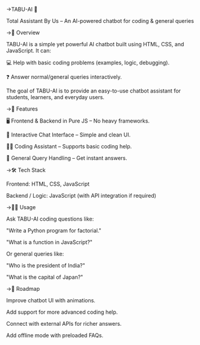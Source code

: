 ->TABU-AI 🤖

Total Assistant By Us – An AI-powered chatbot for coding & general queries

->📌 Overview

TABU-AI is a simple yet powerful AI chatbot built using HTML, CSS, and JavaScript.
It can:

💻 Help with basic coding problems (examples, logic, debugging).

❓ Answer normal/general queries interactively.

The goal of TABU-AI is to provide an easy-to-use chatbot assistant for students, learners, and everyday users.

->🚀 Features

🖥 Frontend & Backend in Pure JS – No heavy frameworks.

💬 Interactive Chat Interface – Simple and clean UI.

👨‍💻 Coding Assistant – Supports basic coding help.

🔎 General Query Handling – Get instant answers.

->🛠️ Tech Stack

Frontend: HTML, CSS, JavaScript

Backend / Logic: JavaScript (with API integration if required)

->🧑‍💻 Usage

Ask TABU-AI coding questions like:

"Write a Python program for factorial."

"What is a function in JavaScript?"

Or general queries like:

"Who is the president of India?"

"What is the capital of Japan?"

->📌 Roadmap

 Improve chatbot UI with animations.

 Add support for more advanced coding help.

 Connect with external APIs for richer answers.

 Add offline mode with preloaded FAQs.
